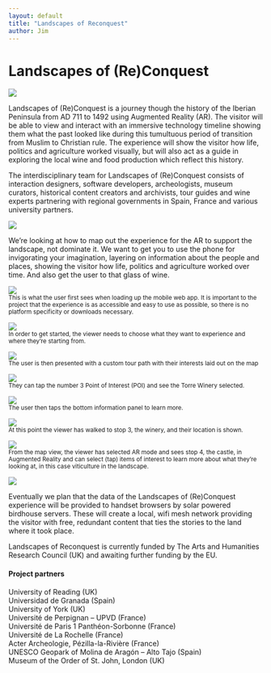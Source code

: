 ```yaml
---
layout: default
title: "Landscapes of Reconquest"
author: Jim
---
```


# Landscapes of (Re)Conquest

![]({{site.url}}assets/images/landscapes-title.png)

Landscapes of (Re)Conquest is a journey though the history of the Iberian Peninsula from AD 711 to 1492 using Augmented Reality (AR). The visitor will be able to view and interact with an immersive technology timeline showing them what the past looked like during this tumultuous period of transition from Muslim to Christian rule. The experience will show the visitor how life, politics and agriculture worked visually, but will also act as a guide in exploring the local wine and food production which reflect this history.

The interdisciplinary team for Landscapes of (Re)Conquest consists of interaction designers, software developers, archeologists, museum curators, historical content creators and archivists, tour guides and wine experts partnering with regional governments in Spain, France and various university partners.

![]({{site.url}}assets/images/landscapes-visitormatrix.jpg)

We’re looking at how to map out the experience for the AR to support the landscape, not dominate it. We want to get you to use the phone for invigorating your imagination, layering on information about the people and places, showing the visitor how life, politics and agriculture worked over time. And also get the user to that glass of wine.

![]({{site.url}}assets/images/landscapes-index.jpg)<br />
<small>This is what the user first sees when loading up the mobile web app. It is important to the project that the experience is as accessible and easy to use as possible, so there is no platform specificity or downloads necessary.</small>

![]({{site.url}}assets/images/landscapes-youarehere.jpg)<br />
<small>In order to get started, the viewer needs to choose what they want to experience and where they’re starting from.</small>

![]({{site.url}}assets/images/landscapes-yourtour-map1.jpeg)<br />
<small>The user is then presented with a custom tour path with their interests laid out on the map</small>

![]({{site.url}}assets/images/landscapes-yourtour-selected.jpeg)<br />
<small>They can tap the number 3 Point of Interest (POI) and see the Torre Winery selected.</small>

![]({{site.url}}assets/images/landscapes-yourtour-expanded.jpeg)<br />
<small>The user then taps the bottom information panel to learn more.</small>

![]({{site.url}}assets/images/landscapes-yourtour-map2.jpeg)<br />
<small>At this point the viewer has walked to stop 3, the winery, and their location is shown.</small>

![]({{site.url}}assets/images/landscapes-ar.jpeg)<br />
<small>From the map view, the viewer has selected AR mode and sees stop 4, the castle, in Augmented Reality and can select (tap) items of interest to learn more about what they’re looking at, in this case viticulture in the landscape.</small>

![]({{site.url}}assets/images/landscapes-meshnetworks.jpeg)

Eventually we plan that the data of the Landscapes of (Re)Conquest experience will be provided to handset browsers by solar powered birdhouse servers. These will create a local, wifi mesh network providing the visitor with free, redundant content that ties the stories to the land where it took place.

Landscapes of Reconquest is currently funded by The Arts and Humanities Research Council (UK) and awaiting further funding by the EU.

#### Project partners

University of Reading (UK)<br />
Universidad de Granada (Spain)<br />
University of York (UK)<br />
Université de Perpignan – UPVD (France)<br />
Université de Paris 1 Panthéon-Sorbonne (France)<br />
Université de La Rochelle (France)<br />
Acter Archeologie, Pézilla-la-Rivière (France)<br />
UNESCO Geopark of Molina de Aragón – Alto Tajo (Spain)<br />
Museum of the Order of St. John, London (UK)<br />

